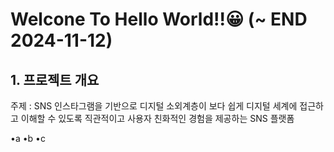 # Welcone To Hello World!!😀 (~ END 2024-11-12)

## 1. 프로젝트 개요
주제 : SNS 인스타그램을  기반으로 디지털 소외계층이 보다 쉽게 디지털 세계에 접근하고 이해할 수 있도록 직관적이고 사용자 친화적인 경험을 제공하는 SNS 플랫폼


•a
•b
•c
